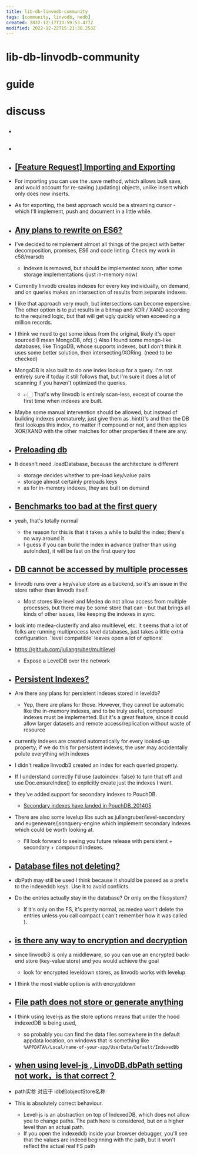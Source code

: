 ```yaml
---
title: lib-db-linvodb-community
tags: [community, linvodb, nedb]
created: 2022-12-17T13:59:53.477Z
modified: 2022-12-22T15:21:38.253Z
---
```


# lib-db-linvodb-community

# guide

# discuss
- ## 

- ## 

- ## [[Feature Request] Importing and Exporting](https://github.com/Ivshti/linvodb3/issues/15)
- For importing you can use the .save method, which allows bulk save, and would account for re-saving (updating) objects, unlike insert which only does new inserts.

- As for exporting, the best approach would be a streaming cursor - which I'll implement, push and document in a little while.

- ## [Any plans to rewrite on ES6?](https://github.com/Ivshti/linvodb3/issues/24)
- I've decided to reimplement almost all things of the project with better decomposition, promises, ES6 and code linting. Check my work in c58/marsdb
  - Indexes is removed, but should be implemented soon, after some storage implementations (just in-memory now)

- Currently linvodb creates indexes for every key individually, on demand, and on queries makes an intersection of results from separate indexes.
- I like that approach very much, but intersections can become expensive. The other option is to put results in a bitmap and XOR / XAND according to the required logic, but that will get ugly quickly when exceeding a million records. 

- I think we need to get some ideas from the original, likely it's open sourced (I mean MongoDB, ofc) :)
Also I found some mongo-like databases, like TingoDB, whose supports indexes, but I don't think it uses some better solution, then intersecting/XORing. (need to be checked)

- MongoDB is also built to do one index lookup for a query. I'm not entirely sure if today it still follows that, but I'm sure it does a lot of scanning if you haven't optimized the queries.
  - 👉🏻 That's why linvodb is entirely scan-less, except of course the first time when indexes are built.
- Maybe some manual intervention should be allowed, but instead of building indexes prematurely, just give them as .hint()'s and then the DB first lookups this index, no matter if compound or not, and then applies XOR/XAND with the other matches for other properties if there are any.

- ## [Preloading db](https://github.com/Ivshti/linvodb3/issues/39)
- It doesn't need .loadDatabase, because the architecture is different
  - storage decides whether to pre-load key/value pairs
  - storage almost certainly preloads keys
  - as for in-memory indexes, they are built on demand

- ## [Benchmarks too bad at the first query](https://github.com/Ivshti/linvodb3/issues/106)
- yeah, that's totally normal
  - the reason for this is that it takes a while to build the index; there's no way around it
  - I guess if you can build the index in advance (rather than using autoIndex), it will be fast on the first query too

- ## [DB cannot be accessed by multiple processes](https://github.com/Ivshti/linvodb3/issues/23)
- linvodb runs over a key/value store as a backend, so it's an issue in the store rather than linvodb itself.
  - Most stores like level and Medea do not allow access from multiple processes, but there may be some store that can - but that brings all kinds of other issues, like keeping the indexes in sync.
- look into medea-clusterify and also multilevel, etc. It seems that a lot of folks are running multiprocess level databases, just takes a little extra configuration. 'level compatible' leaves open a lot of options!
- https://github.com/juliangruber/multilevel
  - Expose a LevelDB over the network

- ## [Persistent Indexes?](https://github.com/Ivshti/linvodb3/issues/35)
- Are there any plans for persistent indexes stored in leveldb?
  - Yep, there are plans for those. However, they cannot be automatic like the in-memory indexes, and to be truly useful, compound indexes must be implemented. But it's a great feature, since it could allow larger datasets and remote access/replication without waste of resource

- currently indexes are created automatically for every looked-up property; if we do this for persistent indexes, the user may accidentally polute everything with indexes

- I didn't realize linvodb3 created an index for each queried property.
- If I understand correctly I'd use {autoindex: false} to turn that off and use Doc.ensureIndex() to explicitly create just the indexes I want.
- they've added support for secondary indexes to PouchDB. 
  - [Secondary indexes have landed in PouchDB_201405](https://pouchdb.com/2014/05/01/secondary-indexes-have-landed-in-pouchdb.html)
- There are also some levelup libs such as juliangruber/level-secondary and eugeneware/jsonquery-engine which implement secondary indexes which could be worth looking at.
  - I'll look forward to seeing you future release with persistent + secondary + compound indexes.

- ## [Database files not deleting?](https://github.com/Ivshti/linvodb3/issues/36)
 
- dbPath may still be used I think because it should be passed as a prefix to the indexeddb keys. Use it to avoid conflicts.

- Do the entries actually stay in the database? Or only on the filesystem?
  - If it's only on the FS, it's pretty normal, as medea won't delete the entries unless you call compact ( can't remember how it was called ).

- ## [is there any way to encryption and decryption](https://github.com/Ivshti/linvodb3/issues/64)
- since linvodb3 is only a middleware, so you can use an encrypted back-end store (key-value store) and you would achieve the goal
  - look for encrypted leveldown stores, as linvodb works with levelup

- I think the most viable option is with encryptdown

- ## [File path does not store or generate anything](https://github.com/Ivshti/linvodb3/issues/68)
- I think using level-js as the store options means that under the hood indexedDB is being used, 
  - so probably you can find the data files somewhere in the default appdata location, on windows that is something like `%APPDATA%/Local/name-of-your-app/UserData/Default/IndexedDb`

- ## [when using level-js , LinvoDB.dbPath setting not work，is that correct？](https://github.com/Ivshti/linvodb3/issues/55)
- path实参 对应于 idb的objectStore名称

- This is absolutely correct behaviour. 
  - Level-js is an abstraction on top of IndexedDB, which does not allow you to change paths. The path here is considered, but on a higher level than an actual path. 
  - If you open the indexeddb inside your browser debugger, you'll see that the values are indeed beginning with the path, but it won't reflect the actual real FS path

